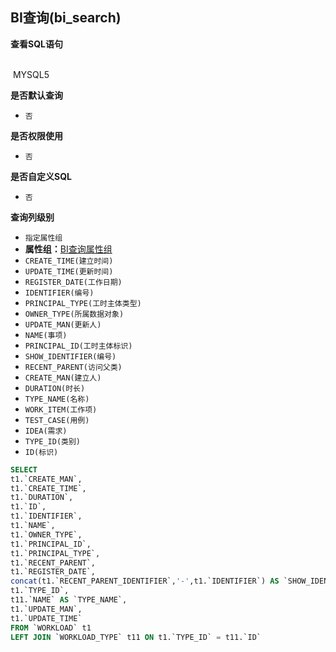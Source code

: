 ## BI查询(bi_search) <!-- {docsify-ignore-all} -->



<p class="panel-title"><b>查看SQL语句</b></p>
<br>

<el-row>
&nbsp;<el-tag @click="MYSQL5 = true">MYSQL5</el-tag>
</el-row>

<br>
<p class="panel-title"><b>是否默认查询</b></p>

* `否`

<p class="panel-title"><b>是否权限使用</b></p>

* `否`

<p class="panel-title"><b>是否自定义SQL</b></p>

* `否`

<p class="panel-title"><b>查询列级别</b></p>

* `指定属性组`
*  **属性组：**[BI查询属性组](#)
  * `CREATE_TIME(建立时间)`
  * `UPDATE_TIME(更新时间)`
  * `REGISTER_DATE(工作日期)`
  * `IDENTIFIER(编号)`
  * `PRINCIPAL_TYPE(工时主体类型)`
  * `OWNER_TYPE(所属数据对象)`
  * `UPDATE_MAN(更新人)`
  * `NAME(事项)`
  * `PRINCIPAL_ID(工时主体标识)`
  * `SHOW_IDENTIFIER(编号)`
  * `RECENT_PARENT(访问父类)`
  * `CREATE_MAN(建立人)`
  * `DURATION(时长)`
  * `TYPE_NAME(名称)`
  * `WORK_ITEM(工作项)`
  * `TEST_CASE(用例)`
  * `IDEA(需求)`
  * `TYPE_ID(类别)`
  * `ID(标识)`






<el-dialog v-model="MYSQL5" title="MYSQL5">

```sql
SELECT
t1.`CREATE_MAN`,
t1.`CREATE_TIME`,
t1.`DURATION`,
t1.`ID`,
t1.`IDENTIFIER`,
t1.`NAME`,
t1.`OWNER_TYPE`,
t1.`PRINCIPAL_ID`,
t1.`PRINCIPAL_TYPE`,
t1.`RECENT_PARENT`,
t1.`REGISTER_DATE`,
concat(t1.`RECENT_PARENT_IDENTIFIER`,'-',t1.`IDENTIFIER`) AS `SHOW_IDENTIFIER`,
t1.`TYPE_ID`,
t11.`NAME` AS `TYPE_NAME`,
t1.`UPDATE_MAN`,
t1.`UPDATE_TIME`
FROM `WORKLOAD` t1 
LEFT JOIN `WORKLOAD_TYPE` t11 ON t1.`TYPE_ID` = t11.`ID` 


```

</el-dialog>

<script>
 const { createApp } = Vue
  createApp({
    data() {
      return {
                MYSQL5 : false
        
      }
    },
    methods: {
    }
  }).use(ElementPlus).mount('#app')
</script>
